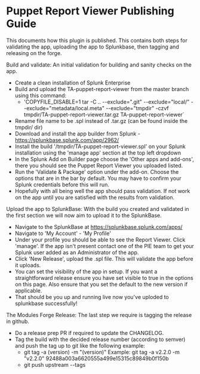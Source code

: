 Puppet Report Viewer Publishing Guide
==============

This documents how this plugin is published. This contains both steps for validating the app, uploading the app to Splunkbase, then tagging and releasing on the forge.

Build and validate:
An initial validation for building and sanity checks on the app.
- Create a clean installation of Splunk Enterprise
- Build and upload the TA-puppet-report-viewer from the master branch using this command:
  - 'COPYFILE_DISABLE=1 tar -C .. --exclude=".git" --exclude="local/" --exclude="metadata/local.meta" --exclude="tmpdir" -czvf tmpdir/TA-puppet-report-viewer.tar.gz TA-puppet-report-viewer`
- Rename file name to be .spl instead of .tar.gz (can be found inside the tmpdir/ dir)
- Download and install the app builder from Splunk - https://splunkbase.splunk.com/app/2962/ 
- Install the build '/tmpdir/TA-puppet-report-viewer.spl' on your Splunk installation using the 'manage app' section at the top left dropdown
- In the Splunk Add on Builder page choose the 'Other apps and add-ons', there you should see the Puppet Report Viewer you uploaded listed.
- Run the 'Validate & Package' option under the add-on. Choose the options that are in the bar by default. You may have to confirm your Splunk credentials before this will run.
- Hopefully with all being well the app should pass validation. If not work on the app until you are satisfied with the results from validation.

Upload the app to SplunkBase:
With the build you created and validated in the first section we will now aim to upload it to the SplunkBase.
- Navigate to the SplunkBase at https://splunkbase.splunk.com/apps/
- Navigate to 'My Account' - 'My Profile'
- Under your profile you should be able to see the Report Viewer. Click 'manage'. If the app isn't present contact one of the PIE team to get your Splunk user added as an Administrator of the app.
- Click 'New Release', upload the .spl file. This will validate the app before it uploads.
- You can set the visibility of the app in setup. If you want a straightforward release ensure you have set visible to true in the options on this page. Also ensure that you set the default to the new version if applicable.
- That should be you up and running live now you've uploded to splunkbase successfully!

The Modules Forge Release:
The last step we require is tagging the release in github.
- Do a release prep PR if required to update the CHANGELOG.
- Tag the build with the decided release number (according to semver) and push the tag up to git like the following example:
  - git tag -a (version) -m "(version)" <SHA> Example: git tag -a v2.2.0 -m "v2.2.0" 92488a003a6620555a499e15315c89849b0f150b
  - git push upstream --tags